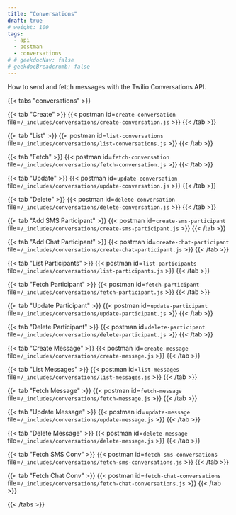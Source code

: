 ```yaml
---
title: "Conversations"
draft: true
# weight: 100
tags:
  - api
  - postman
  - conversations
# # geekdocNav: false
# geekdocBreadcrumb: false
---
```


How to send and fetch messages with the Twilio Conversations API.

{{< tabs "conversations" >}}

{{< tab "Create" >}}
{{< postman id=`create-conversation` file=`/_includes/conversations/create-conversation.js` >}}
{{< /tab >}}

{{< tab "List" >}}
{{< postman id=`list-conversations` file=`/_includes/conversations/list-conversations.js` >}}
{{< /tab >}}

{{< tab "Fetch" >}}
{{< postman id=`fetch-conversation` file=`/_includes/conversations/fetch-conversation.js` >}}
{{< /tab >}}

{{< tab "Update" >}}
{{< postman id=`update-conversation` file=`/_includes/conversations/update-conversation.js` >}}
{{< /tab >}}

{{< tab "Delete" >}}
{{< postman id=`delete-conversation` file=`/_includes/conversations/delete-conversation.js` >}}
{{< /tab >}}

{{< tab "Add SMS Participant" >}}
{{< postman id=`create-sms-participant` file=`/_includes/conversations/create-sms-participant.js` >}}
{{< /tab >}}

{{< tab "Add Chat Participant" >}}
{{< postman id=`create-chat-participant` file=`/_includes/conversations/create-chat-participant.js` >}}
{{< /tab >}}

{{< tab "List Participants" >}}
{{< postman id=`list-participants` file=`/_includes/conversations/list-participants.js` >}}
{{< /tab >}}

{{< tab "Fetch Participant" >}}
{{< postman id=`fetch-participant` file=`/_includes/conversations/fetch-participant.js` >}}
{{< /tab >}}

{{< tab "Update Participant" >}}
{{< postman id=`update-participant` file=`/_includes/conversations/update-participant.js` >}}
{{< /tab >}}

{{< tab "Delete Participant" >}}
{{< postman id=`delete-participant` file=`/_includes/conversations/delete-participant.js` >}}
{{< /tab >}}

{{< tab "Create Message" >}}
{{< postman id=`create-message` file=`/_includes/conversations/create-message.js` >}}
{{< /tab >}}

{{< tab "List Messages" >}}
{{< postman id=`list-messages` file=`/_includes/conversations/list-messages.js` >}}
{{< /tab >}}

{{< tab "Fetch Message" >}}
{{< postman id=`fetch-message` file=`/_includes/conversations/fetch-message.js` >}}
{{< /tab >}}

{{< tab "Update Message" >}}
{{< postman id=`update-message` file=`/_includes/conversations/update-message.js` >}}
{{< /tab >}}

{{< tab "Delete Message" >}}
{{< postman id=`delete-message` file=`/_includes/conversations/delete-message.js` >}}
{{< /tab >}}

{{< tab "Fetch SMS Conv" >}}
{{< postman id=`fetch-sms-conversations` file=`/_includes/conversations/fetch-sms-conversations.js` >}}
{{< /tab >}}

{{< tab "Fetch Chat Conv" >}}
{{< postman id=`fetch-chat-conversations` file=`/_includes/conversations/fetch-chat-conversations.js` >}}
{{< /tab >}}

{{< /tabs >}}

